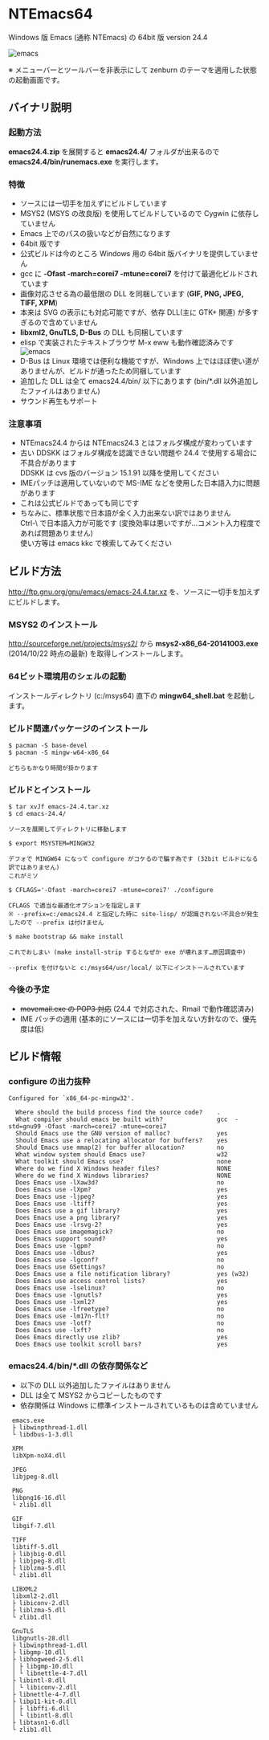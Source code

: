 NTEmacs64
=========

Windows 版 Emacs (通称 NTEmacs) の 64bit 版 version 24.4

![emacs](app.png)

※ メニューバーとツールバーを非表示にして zenburn のテーマを適用した状態の起動画面です。

バイナリ説明
------------

### 起動方法
**emacs24.4.zip** を展開すると **emacs24.4/** フォルダが出来るので **emacs24.4/bin/runemacs.exe** を実行します。

### 特徴
* ソースには一切手を加えずにビルドしています
* MSYS2 (MSYS の改良版) を使用してビルドしているので Cygwin に依存していません
 * Emacs 上でのパスの扱いなどが自然になります
* 64bit 版です
 * 公式ビルドは今のところ Windows 用の 64bit 版バイナリを提供していません
* gcc に **-Ofast -march=corei7 -mtune=corei7** を付けて最適化ビルドされています
* 画像対応させる為の最低限の DLL を同梱しています (**GIF, PNG, JPEG, TIFF, XPM**)
 * 本来は SVG の表示にも対応可能ですが、依存 DLL(主に GTK+ 関連) が多すぎるので含めていません
* **libxml2, GnuTLS, D-Bus** の DLL も同梱しています
 * elisp で実装されたテキストブラウザ M-x eww も動作確認済みです
   ![emacs](app_eww.png)
 * D-Bus は Linux 環境では便利な機能ですが、Windows 上ではほぼ使い道がありませんが、ビルドが通ったため同梱しています
 * 追加した DLL は全て emacs24.4/bin/ 以下にあります (bin/*.dll 以外追加したファイルはありません)
* サウンド再生もサポート

### 注意事項
* NTEmacs24.4 からは NTEmacs24.3 とはフォルダ構成が変わっています
 * 古い DDSKK はフォルダ構成を認識できない問題や 24.4 で使用する場合に不具合があります  
DDSKK は cvs 版のバージョン 15.1.91 以降を使用してください
* IMEパッチは適用していないので MS-IME などを使用した日本語入力に問題があります
 * これは公式ビルドであっても同じです
 * ちなみに、標準状態で日本語が全く入力出来ない訳ではありません  
Ctrl-\ で日本語入力が可能です (変換効率は悪いですが…コメント入力程度であれば問題ありません)  
使い方等は emacs kkc で検索してみてください

ビルド方法
----------

<http://ftp.gnu.org/gnu/emacs/emacs-24.4.tar.xz>
を、ソースに一切手を加えずにビルドします。

### MSYS2 のインストール
<http://sourceforge.net/projects/msys2/>
から **msys2-x86_64-20141003.exe** (2014/10/22 時点の最新) を取得しインストールします。

### 64ビット環境用のシェルの起動
インストールディレクトリ (c:/msys64) 直下の **mingw64_shell.bat** を起動します。

### ビルド関連パッケージのインストール
    $ pacman -S base-devel
    $ pacman -S mingw-w64-x86_64

    どちらもかなり時間が掛かります

### ビルドとインストール
    $ tar xvJf emacs-24.4.tar.xz
    $ cd emacs-24.4/

    ソースを展開してディレクトリに移動します

    $ export MSYSTEM=MINGW32

    デフォで MINGW64 になって configure がコケるので騙す為です (32bit ビルドになる訳ではありません)
    これがミソ

    $ CFLAGS='-Ofast -march=corei7 -mtune=corei7' ./configure

    CFLAGS で適当な最適化オプションを指定します
    ※ --prefix=c:/emacs24.4 と指定した時に site-lisp/ が認識されない不具合が発生したので --prefix は付けません

    $ make bootstrap && make install

    これでおしまい (make install-strip するとなぜか exe が壊れます…原因調査中)
    
    --prefix を付けないと c:/msys64/usr/local/ 以下にインストールされています

### 今後の予定
* ~~movemail.exe の POP3 対応~~ (24.4 で対応された、Rmail で動作確認済み)
* IME パッチの適用 (基本的にソースには一切手を加えない方針なので、優先度は低)

ビルド情報
----------

### configure の出力抜粋
    Configured for `x86_64-pc-mingw32'.
    
      Where should the build process find the source code?    .
      What compiler should emacs be built with?               gcc  -std=gnu99 -Ofast -march=corei7 -mtune=corei7
      Should Emacs use the GNU version of malloc?             yes
      Should Emacs use a relocating allocator for buffers?    yes
      Should Emacs use mmap(2) for buffer allocation?         no
      What window system should Emacs use?                    w32
      What toolkit should Emacs use?                          none
      Where do we find X Windows header files?                NONE
      Where do we find X Windows libraries?                   NONE
      Does Emacs use -lXaw3d?                                 no
      Does Emacs use -lXpm?                                   yes
      Does Emacs use -ljpeg?                                  yes
      Does Emacs use -ltiff?                                  yes
      Does Emacs use a gif library?                           yes
      Does Emacs use a png library?                           yes
      Does Emacs use -lrsvg-2?                                yes
      Does Emacs use imagemagick?                             no
      Does Emacs support sound?                               yes
      Does Emacs use -lgpm?                                   no
      Does Emacs use -ldbus?                                  yes
      Does Emacs use -lgconf?                                 no
      Does Emacs use GSettings?                               no
      Does Emacs use a file notification library?             yes (w32)
      Does Emacs use access control lists?                    yes
      Does Emacs use -lselinux?                               no
      Does Emacs use -lgnutls?                                yes
      Does Emacs use -lxml2?                                  yes
      Does Emacs use -lfreetype?                              no
      Does Emacs use -lm17n-flt?                              no
      Does Emacs use -lotf?                                   no
      Does Emacs use -lxft?                                   no
      Does Emacs directly use zlib?                           yes
      Does Emacs use toolkit scroll bars?                     yes

### emacs24.4/bin/*.dll の依存関係など
* 以下の DLL 以外追加したファイルはありません
* DLL は全て MSYS2 からコピーしたものです
* 依存関係は Windows に標準インストールされているものは含めていません
```
 emacs.exe
 ├ libwinpthread-1.dll
 └ libdbus-1-3.dll
 
 XPM
 libXpm-noX4.dll
 
 JPEG
 libjpeg-8.dll
 
 PNG
 libpng16-16.dll
 └ zlib1.dll
 
 GIF
 libgif-7.dll
 
 TIFF
 libtiff-5.dll
 ├ libjbig-0.dll
 ├ libjpeg-8.dll
 ├ liblzma-5.dll
 └ zlib1.dll
 
 LIBXML2
 libxml2-2.dll
 ├ libiconv-2.dll
 ├ liblzma-5.dll
 └ zlib1.dll
 
 GnuTLS
 libgnutls-28.dll
 ├ libwinpthread-1.dll
 ├ libgmp-10.dll
 ├ libhogweed-2-5.dll
 │ ├ libgmp-10.dll
 │ └ libnettle-4-7.dll
 ├ libintl-8.dll
 │ └ libiconv-2.dll
 ├ libnettle-4-7.dll
 ├ libp11-kit-0.dll
 │ ├ libffi-6.dll
 │ └ libintl-8.dll
 ├ libtasn1-6.dll
 └ zlib1.dll
```
